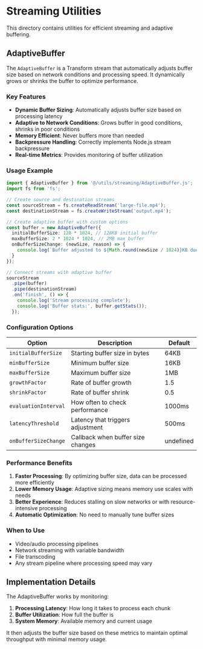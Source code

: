 # Streaming Utilities

This directory contains utilities for efficient streaming and adaptive buffering.

## AdaptiveBuffer

The `AdaptiveBuffer` is a Transform stream that automatically adjusts buffer size based on network conditions and processing speed. It dynamically grows or shrinks the buffer to optimize performance.

### Key Features

- **Dynamic Buffer Sizing**: Automatically adjusts buffer size based on processing latency
- **Adaptive to Network Conditions**: Grows buffer in good conditions, shrinks in poor conditions
- **Memory Efficient**: Never buffers more than needed
- **Backpressure Handling**: Correctly implements Node.js stream backpressure
- **Real-time Metrics**: Provides monitoring of buffer utilization

### Usage Example

```typescript
import { AdaptiveBuffer } from '@/utils/streaming/AdaptiveBuffer.js';
import fs from 'fs';

// Create source and destination streams
const sourceStream = fs.createReadStream('large-file.mp4');
const destinationStream = fs.createWriteStream('output.mp4');

// Create adaptive buffer with custom options
const buffer = new AdaptiveBuffer({
  initialBufferSize: 128 * 1024, // 128KB initial buffer
  maxBufferSize: 2 * 1024 * 1024, // 2MB max buffer
  onBufferSizeChange: (newSize, reason) => {
    console.log(`Buffer adjusted to ${Math.round(newSize / 1024)}KB due to ${reason}`);
  }
});

// Connect streams with adaptive buffer
sourceStream
  .pipe(buffer)
  .pipe(destinationStream)
  .on('finish', () => {
    console.log('Stream processing complete');
    console.log('Buffer stats:', buffer.getStats());
  });
```

### Configuration Options

| Option | Description | Default |
|--------|-------------|---------|
| `initialBufferSize` | Starting buffer size in bytes | 64KB |
| `minBufferSize` | Minimum buffer size | 16KB |
| `maxBufferSize` | Maximum buffer size | 1MB |
| `growthFactor` | Rate of buffer growth | 1.5 |
| `shrinkFactor` | Rate of buffer shrink | 0.5 |
| `evaluationInterval` | How often to check performance | 1000ms |
| `latencyThreshold` | Latency that triggers adjustment | 500ms |
| `onBufferSizeChange` | Callback when buffer size changes | undefined |

### Performance Benefits

1. **Faster Processing**: By optimizing buffer size, data can be processed more efficiently
2. **Lower Memory Usage**: Adaptive sizing means memory use scales with needs
3. **Better Experience**: Reduces stalling on slow networks or with resource-intensive processing
4. **Automatic Optimization**: No need to manually tune buffer sizes

### When to Use

- Video/audio processing pipelines
- Network streaming with variable bandwidth
- File transcoding
- Any stream pipeline where processing speed may vary

## Implementation Details

The AdaptiveBuffer works by monitoring:

1. **Processing Latency**: How long it takes to process each chunk
2. **Buffer Utilization**: How full the buffer is
3. **System Memory**: Available memory and current usage

It then adjusts the buffer size based on these metrics to maintain optimal throughput with minimal memory usage. 